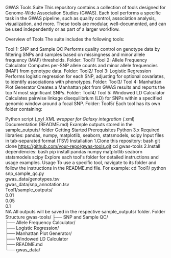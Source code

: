 GWAS Tools Suite
This repository contains a collection of tools designed for Genome-Wide Association Studies (GWAS). Each tool performs a specific task in the GWAS pipeline, such as quality control, association analysis, visualization, and more. These tools are modular, well-documented, and can be used independently or as part of a larger workflow.

Overview of Tools
The suite includes the following tools:

Tool
1: SNP and Sample QC
Performs quality control on genotype data by filtering SNPs and samples based on missingness and minor allele frequency (MAF) thresholds.
Folder: Tool1/
Tool 2: Allele Frequency Calculator
Computes per-SNP allele counts and minor allele frequencies (MAF) from genotype data.
Folder: Tool2/
Tool 3: Logistic Regression
Performs logistic regression for each SNP, adjusting for optional covariates, to identify associations with phenotypes.
Folder: Tool3/
Tool 4: Manhattan Plot Generator
Creates a Manhattan plot from GWAS results and reports the top N most significant SNPs.
Folder: Tool4/
Tool 5: Windowed LD Calculator
Calculates pairwise linkage disequilibrium (LD) for SNPs within a specified genomic window around a focal SNP.
Folder: Tool5/
Each tool has its own folder containing:

Python script (*.py)
XML wrapper for Galaxy integration (*.xml)
Documentation (README.md)
Example outputs stored in the sample_outputs/ folder
Getting Started
Prerequisites
Python 3.x
Required libraries: pandas, numpy, matplotlib, seaborn, statsmodels, scipy
Input files in tab-separated format (TSV)
Installation
1.Clone this repository:
bash
git clone https://github.com/your-repo/gwas-tools.git
cd gwas-tools
2.Install dependencies:
bash
pip install pandas numpy matplotlib seaborn statsmodels scipy
Explore each tool's folder for detailed instructions and usage examples.
Usage
To use a specific tool, navigate to its folder and follow the instructions in the README.md file. For example:
cd Tool1/
python snp_sample_qc.py \
    gwas_data/genotypes.tsv \
    gwas_data/snp_annotation.tsv \
    Tool1/sample_outputs/ \
    0.01 \
    0.05 \
    0.1 \
    NA
All outputs will be saved in the respective sample_outputs/ folder.
Folder Structure 
gwas-tools/
├── SNP and Sample QC/              
├── Allele Frequency Calculator/           
├── Logistic Regression/             
├── Manhattan Plot Generator/             
├── Windowed LD Calculator          
├── README.md          
└── gwas_data/      
